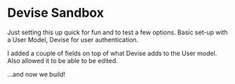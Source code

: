 # Devise Sandbox

Just setting this up quick for fun and to test a few options.
Basic set-up with a User Model, Devise for user authentication.

I added a couple of fields on top of what Devise adds to the User model.
Also allowed it to be able to be edited.

...and now we build!